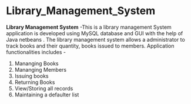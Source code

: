 # Library_Management_System
__Library Management System__ -This is a library management System application is developed using MySQL database and GUI with the help of Java netbeans .
The library management system allows a administrator to track books and their quantity, books issued to members.
Application functionalities includes -
1. Mananging Books
2. Mananging Members
3. Issuing books
4. Returning Books
5. View/Storing all records
6. Maintaining a defaulter list

